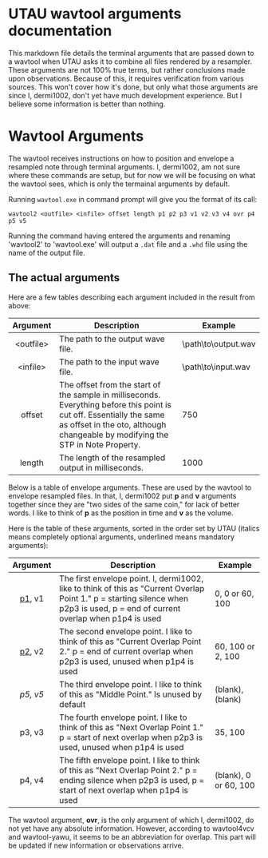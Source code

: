 # UTAU wavtool arguments documentation
  This markdown file details the terminal arguments that are passed down to a wavtool when UTAU asks it to combine all files rendered by a resampler. These arguments are not 100% true terms, but rather conclusions made upon observations. Because of this, it requires verification from various sources.
This won't cover how it's done, but only what those arguments are since I, dermi1002, don't yet have much development experience. But I believe some information is better than nothing.

# Wavtool Arguments
  The wavtool receives instructions on how to position and envelope a resampled note through terminal arguments. I, dermi1002, am not sure where these commands are setup, but for now we will be focusing on what the wavtool sees, which is only the termainal arguments by default.

  Running `wavtool.exe` in command prompt will give you the format of its call:

```
wavtool2 <outfile> <infile> offset length p1 p2 p3 v1 v2 v3 v4 ovr p4 p5 v5
```

Running the command having entered the arguments and renaming 'wavtool2' to 'wavtool.exe' will output a `.dat` file and a `.whd` file using the name of the output file.

## The actual arguments
  Here are a few tables describing each argument included in the result from above:

 | Argument | Description | Example |
 | :---: | --- | --- |
 | \<outfile\> | The path to the output wave file. | \path\to\output.wav |
 | \<infile\> | The path to the input wave file. | \path\to\input.wav |
 | offset | The offset from the start of the sample in milliseconds. Everything before this point is cut off. Essentially the same as offset in the oto, although changeable by modifying the STP in Note Property. | 750 |
 | length | The length of the resampled output in milliseconds. | 1000 |

Below is a table of envelope arguments. These are used by the wavtool to envelope resampled files. In that, I, dermi1002 put **p** and **v** arguments together since they are "two sides of the same coin," for lack of better words. I like to think of **p** as the position in time and **v** as the volume.

Here is the table of these arguments, sorted in the order set by UTAU (italics means completely optional arguments, underlined means mandatory arguments):

 | Argument | Description | Example |
 | :---: | --- | --- |
 | <ins>p1</ins>, v1 | The first envelope point. I, dermi1002, like to think of this as "Current Overlap Point 1." p = starting silence when p2p3 is used, p = end of current overlap when p1p4 is used | 0, 0 or 60, 100 |
 | <ins>p2</ins>, v2 | The second envelope point. I like to think of this as "Current Overlap Point 2." p = end of current overlap when p2p3 is used, unused when p1p4 is used | 60, 100 or 2, 100 |
  | *p5, v5* | The third envelope point. I like to think of this as "Middle Point." Is unused by default | (blank), (blank) |
 | p3, v3 | The fourth envelope point. I like to think of this as "Next Overlap Point 1." p = start of next overlap when p2p3 is used, unused when p1p4 is used | 35, 100 |
 | p4, v4 | The fifth envelope point. I like to think of this as "Next Overlap Point 2." p = ending silence when p2p3 is used, p = start of next overlap when p1p4 is used | (blank), 0 or 60, 100 |

The wavtool argument, **ovr**, is the only argument of which I, dermi1002, do not yet have any absolute information. However, according to wavtool4vcv and wavtool-yawu, it seems to be an abbreviation for overlap. This part will be updated if new information or observations arrive.
